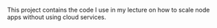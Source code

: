 This project contains the code I use in my lecture on how to scale node apps without using cloud services.
